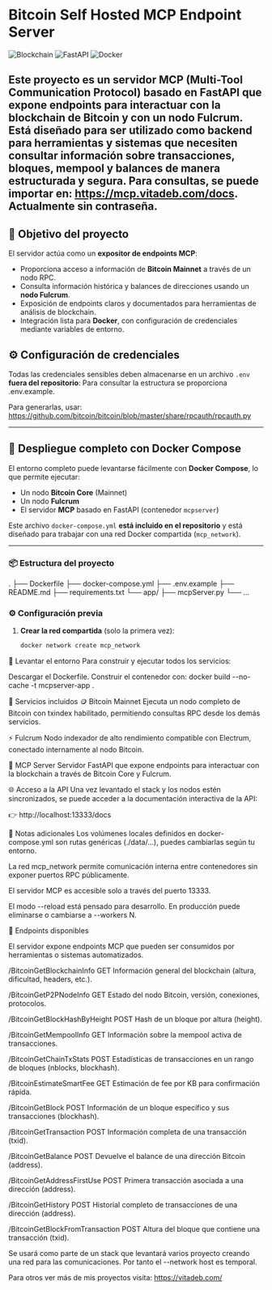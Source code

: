 # Bitcoin Self Hosted MCP Endpoint Server

![Blockchain](https://img.shields.io/badge/Blockchain-Bitcoin-blue) ![FastAPI](https://img.shields.io/badge/FastAPI-Python-green) ![Docker](https://img.shields.io/badge/Docker-Containers-blue)

Este proyecto es un **servidor MCP (Multi-Tool Communication Protocol) basado en FastAPI** que expone endpoints para interactuar con la **blockchain de Bitcoin** y con un nodo Fulcrum. Está diseñado para ser utilizado como backend para herramientas y sistemas que necesiten consultar información sobre transacciones, bloques, mempool y balances de manera estructurada y segura.
Para consultas, se puede importar en: https://mcp.vitadeb.com/docs. Actualmente sin contraseña.
---

## 📌 Objetivo del proyecto

El servidor actúa como un **expositor de endpoints MCP**:

- Proporciona acceso a información de **Bitcoin Mainnet** a través de un nodo RPC.
- Consulta información histórica y balances de direcciones usando un **nodo Fulcrum**.
- Exposición de endpoints claros y documentados para herramientas de análisis de blockchain.
- Integración lista para **Docker**, con configuración de credenciales mediante variables de entorno.

## ⚙️ Configuración de credenciales

Todas las credenciales sensibles deben almacenarse en un archivo `.env` **fuera del repositorio**:
Para consultar la estructura se proporciona .env.example.

Para generarlas, usar: https://github.com/bitcoin/bitcoin/blob/master/share/rpcauth/rpcauth.py

---

## 🐳 Despliegue completo con Docker Compose

El entorno completo puede levantarse fácilmente con **Docker Compose**, lo que permite ejecutar:

- Un nodo **Bitcoin Core** (Mainnet)
- Un nodo **Fulcrum**
- El servidor **MCP** basado en FastAPI (contenedor `mcpserver`)

Este archivo `docker-compose.yml` **está incluido en el repositorio** y está diseñado para trabajar con una red Docker compartida (`mcp_network`).

---

### 📦 Estructura del proyecto

.
├── Dockerfile
├── docker-compose.yml
├── .env.example
├── README.md
├── requirements.txt
└── app/
├── mcpServer.py
└── ...


### ⚙️ Configuración previa

1. **Crear la red compartida** (solo la primera vez):

   ```bash
   docker network create mcp_network


🚀 Levantar el entorno
Para construir y ejecutar todos los servicios:

Descargar el Dockerfile.
Construir el contenedor con: docker build --no-cache -t mcpserver-app .


🧩 Servicios incluidos
🪙 Bitcoin Mainnet
Ejecuta un nodo completo de Bitcoin con txindex habilitado, permitiendo consultas RPC desde los demás servicios.

⚡ Fulcrum
Nodo indexador de alto rendimiento compatible con Electrum, conectado internamente al nodo Bitcoin.

🤖 MCP Server
Servidor FastAPI que expone endpoints para interactuar con la blockchain a través de Bitcoin Core y Fulcrum.

🌐 Acceso a la API
Una vez levantado el stack y los nodos estén sincronizados, se puede acceder a la documentación interactiva de la API:

👉 http://localhost:13333/docs

🧠 Notas adicionales
Los volúmenes locales definidos en docker-compose.yml son rutas genéricas (./data/...), puedes cambiarlas según tu entorno.

La red mcp_network permite comunicación interna entre contenedores sin exponer puertos RPC públicamente.

El servidor MCP es accesible solo a través del puerto 13333.

El modo --reload está pensado para desarrollo. En producción puede eliminarse o cambiarse a --workers N.

🔹 Endpoints disponibles

El servidor expone endpoints MCP que pueden ser consumidos por herramientas o sistemas automatizados.

/BitcoinGetBlockchainInfo	GET	Información general del blockchain (altura, dificultad, headers, etc.).

/BitcoinGetP2PNodeInfo	GET	Estado del nodo Bitcoin, versión, conexiones, protocolos.

/BitcoinGetBlockHashByHeight	POST	Hash de un bloque por altura (height).

/BitcoinGetMempoolInfo	GET	Información sobre la mempool activa de transacciones.

/BitcoinGetChainTxStats	POST	Estadísticas de transacciones en un rango de bloques (nblocks, blockhash).

/BitcoinEstimateSmartFee	GET	Estimación de fee por KB para confirmación rápida.

/BitcoinGetBlock	POST	Información de un bloque específico y sus transacciones (blockhash).

/BitcoinGetTransaction	POST	Información completa de una transacción (txid).

/BitcoinGetBalance	POST	Devuelve el balance de una dirección Bitcoin (address).

/BitcoinGetAddressFirstUse	POST	Primera transacción asociada a una dirección (address).

/BitcoinGetHistory	POST	Historial completo de transacciones de una dirección (address).

/BitcoinGetBlockFromTransaction	POST	Altura del bloque que contiene una transacción (txid).

Se usará como parte de un stack que levantará varios proyecto creando una red para las comunicaciones. Por tanto el --network host es temporal.

Para otros ver más de mis proyectos visita: https://vitadeb.com/

